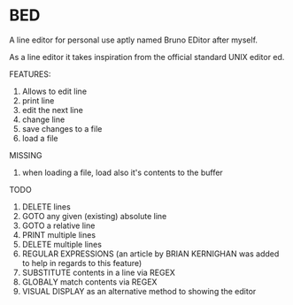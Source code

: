 # BED

A line editor for personal use aptly named Bruno EDitor after myself.

As a line editor it takes inspiration from the official standard UNIX editor ed.

FEATURES:
1. Allows to edit line
2. print line
3. edit the next line
4. change line
5. save changes to a file
6. load a file

MISSING
1. when loading a file, load also it's contents to the buffer

TODO
1. DELETE lines
2. GOTO any given (existing) absolute line
3. GOTO a relative line
4. PRINT multiple lines
5. DELETE multiple lines
6. REGULAR EXPRESSIONS (an article by BRIAN KERNIGHAN was added to help
   in regards to this feature)
7. SUBSTITUTE contents in a line via REGEX
8. GLOBALY match contents via REGEX
9. VISUAL DISPLAY as an alternative method to showing the editor
